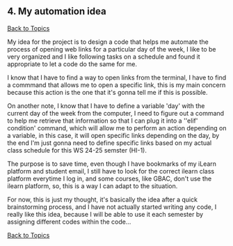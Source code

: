 ## 4. My automation idea

[Back to Topics](../README.md)

My idea for the project is to design a code that helps me automate the process of opening web links for a particular day of the week, I like to be very organized and I like following tasks on a schedule and found it appropriate to let a code do the same for me.

I know that I have to find a way to open links from the terminal, I have to find a commmand that allows me to open a specific link, this is my main concern because this action is the one that it's gonna tell me if this is possible.

On another note, I know that I have to define a variable 'day' with the current day of the week from the computer, I need to figure out a command to help me retrieve that information so that I can plug it into a ''elif' condition' command, which will allow me to perform an action depending on a variable, in this case, it will open specific links depending on the day, by the end I'm just gonna need to define specific links based on my actual class schedule for this WS 24-25 semster (HI-1).

The purpose is to save time, even though I have bookmarks of my iLearn platform and student email, I still have to look for the correct ilearn class platform everytime I log in, and some courses, like GBAC, don't use the ilearn platform, so, this is a way I can adapt to the situation.

For now, this is just my thought, it's basically the idea after a quick brainstorming process, and I have not actually started writing any code, I really like this idea, because I will be able to use it each semester by assigning different codes within the code... 

[Back to Topics](../README.md)
